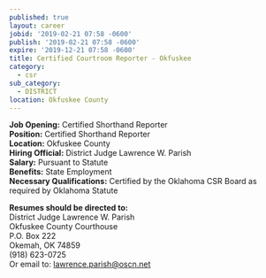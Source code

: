 ```yaml
---
published: true
layout: career
jobid: '2019-02-21 07:58 -0600'
publish: '2019-02-21 07:58 -0600'
expire: '2019-12-21 07:58 -0600'
title: Certified Courtroom Reporter - Okfuskee
category:
  - csr
sub_category:
  - DISTRICT
location: Okfuskee County
---
```

**Job Opening:**  Certified Shorthand Reporter  
**Position:**  Certified Shorthand Reporter  
**Location:**  Okfuskee County  
**Hiring Official:**  District Judge Lawrence W. Parish  
**Salary:** Pursuant to Statute  
**Benefits:** State Employment  
**Necessary Qualifications:** Certified by the Oklahoma CSR Board as required by Oklahoma Statute  

**Resumes should be directed to:**  
District Judge Lawrence W. Parish  
Okfuskee County Courthouse  
P.O. Box 222  
Okemah, OK 74859  
(918) 623-0725  
Or email to:  [lawrence.parish@oscn.net](mailto:lawrence.parish@oscn.net)

